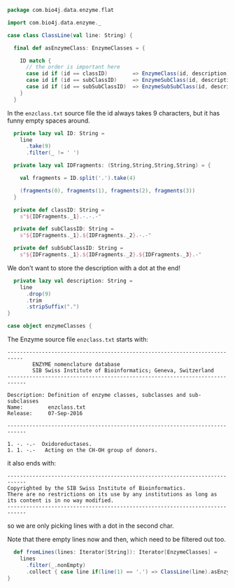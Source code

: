 
```scala
package com.bio4j.data.enzyme.flat

import com.bio4j.data.enzyme._

case class ClassLine(val line: String) {

  final def asEnzymeClass: EnzymeClasses = {

    ID match {
      // the order is important here
      case id if (id == classID)        => EnzymeClass(id, description)
      case id if (id == subClassID)     => EnzymeSubClass(id, description)
      case id if (id == subSubClassID)  => EnzymeSubSubClass(id, description)
    }
  }
```


In the `enzclass.txt` source file the id always takes 9 characters, but it has funny empty spaces around.


```scala
  private lazy val ID: String =
    line
      .take(9)
      .filter(_ != ' ')

  private lazy val IDFragments: (String,String,String,String) = {

    val fragments = ID.split('.').take(4)

    (fragments(0), fragments(1), fragments(2), fragments(3))
  }

  private def classID: String =
    s"${IDFragments._1}.-.-.-"

  private def subClassID: String =
    s"${IDFragments._1}.${IDFragments._2}.-.-"

  private def subSubClassID: String =
    s"${IDFragments._1}.${IDFragments._2}.${IDFragments._3}.-"
```


We don't want to store the description with a dot at the end!


```scala
  private lazy val description: String =
    line
      .drop(9)
      .trim
      .stripSuffix(".")
}

case object enzymeClasses {
```


The Enzyme source file `enzclass.txt` starts with:

```
---------------------------------------------------------------------------
        ENZYME nomenclature database
        SIB Swiss Institute of Bioinformatics; Geneva, Switzerland
----------------------------------------------------------------------------

Description: Definition of enzyme classes, subclasses and sub-subclasses
Name:        enzclass.txt
Release:     07-Sep-2016

----------------------------------------------------------------------------

1. -. -.-  Oxidoreductases.
1. 1. -.-   Acting on the CH-OH group of donors.
```

it also ends with:

```
----------------------------------------------------------------------------
Copyrighted by the SIB Swiss Institute of Bioinformatics.
There are no restrictions on its use by any institutions as long as
its content is in no way modified.
----------------------------------------------------------------------------
```

so we are only picking lines with a dot in the second char.

Note that there empty lines now and then, which need to be filtered out too.


```scala
  def fromLines(lines: Iterator[String]): Iterator[EnzymeClasses] =
    lines
      .filter(_.nonEmpty)
      .collect { case line if(line(1) == '.') => ClassLine(line).asEnzymeClass }
}

```




[test/scala/EnzymeEntries.scala]: ../../../test/scala/EnzymeEntries.scala.md
[test/scala/EnzymeClasses.scala]: ../../../test/scala/EnzymeClasses.scala.md
[main/scala/entry.scala]: ../entry.scala.md
[main/scala/flat/entry.scala]: entry.scala.md
[main/scala/flat/classes.scala]: classes.scala.md